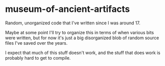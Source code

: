 # museum-of-ancient-artifacts

Random, unorganized code that I've written since I was around 17.

Maybe at some point I'll try to organize this in terms of when various bits were written, but for now it's just a big disorganized blob of random source files I've saved over the years.

I expect that much of this stuff doesn't work, and the stuff that does work is probably hard to get to compile.
